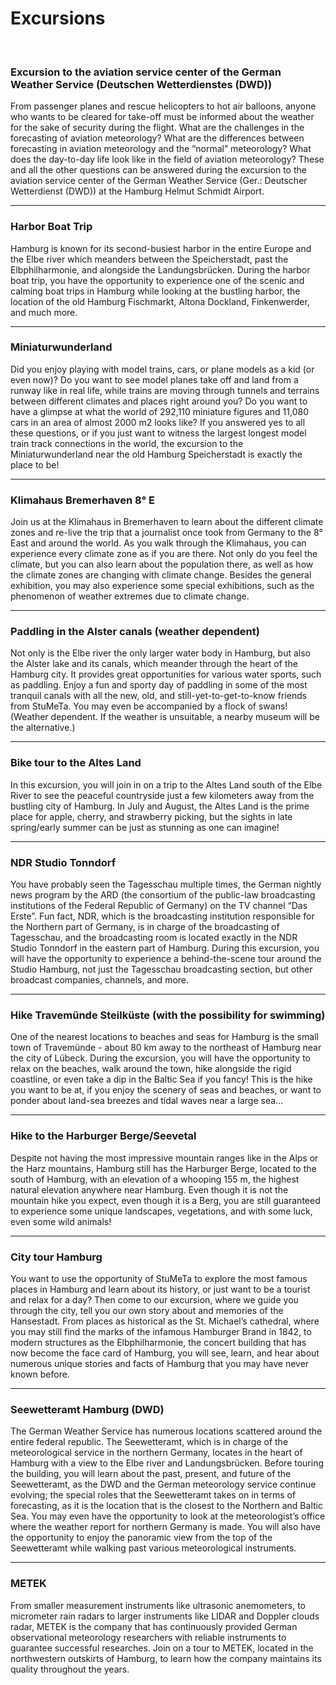 # Excursions

&nbsp;

### Excursion to the aviation service center of the German Weather Service (Deutschen Wetterdienstes (DWD))
From passenger planes and rescue helicopters to hot air balloons, anyone who wants to be cleared for take-off must be informed about the weather for the sake of security during the flight. What are the challenges in the forecasting of aviation meteorology? What are the differences between forecasting in aviation meteorology and the “normal” meteorology? What does the day-to-day life look like in the field of aviation meteorology? These and all the other questions can be answered during the excursion to the aviation service center of the German Weather Service (Ger.: Deutscher Wetterdienst (DWD)) at the Hamburg Helmut Schmidt Airport. 


---
### Harbor Boat Trip
Hamburg is known for its second-busiest harbor in the entire Europe and the Elbe river which meanders between the Speicherstadt, past the Elbphilharmonie, and alongside the Landungsbrücken. During the harbor boat trip, you have the opportunity to experience one of the scenic and calming boat trips in Hamburg while looking at the bustling harbor, the location of the old Hamburg Fischmarkt, Altona Dockland, Finkenwerder, and much more. 

---

### Miniaturwunderland

Did you enjoy playing with model trains, cars, or plane models as a kid (or even now)? Do you want to see model planes take off and land from a runway like in real life, while trains are moving through tunnels and terrains between different climates and places right around you? Do you want to have a glimpse at what the world of 292,110 miniature figures and 11,080 cars in an area of almost 2000 m2 looks like? If you answered yes to all these questions, or if you just want to witness the largest longest model train track connections in the world, the excursion to the Miniaturwunderland near the old Hamburg Speicherstadt is exactly the place to be! 


--- 
### Klimahaus Bremerhaven 8° E
Join us at the Klimahaus in Bremerhaven to learn about the different climate zones and re-live the trip that a journalist once took from Germany to the 8° East and around the world. As you walk through the Klimahaus, you can experience every climate zone as if you are there. Not only do you feel the climate, but you can also learn about the population there, as well as how the climate zones are changing with climate change. Besides the general exhibition, you may also experience some special exhibitions, such as the phenomenon of weather extremes due to climate change.

---
### Paddling in the Alster canals (weather dependent)
Not only is the Elbe river the only larger water body in Hamburg, but also the Alster lake and its canals, which meander through the heart of the Hamburg city. It provides great opportunities for various water sports, such as paddling. Enjoy a fun and sporty day of paddling in some of the most tranquil canals with all the new, old, and still-yet-to-get-to-know friends from StuMeTa. You may even be accompanied by a flock of swans! 
(Weather dependent. If the weather is unsuitable, a nearby museum will be the alternative.)

---
### Bike tour to the Altes Land
In this excursion, you will join in on a trip to the Altes Land south of the Elbe River to see the peaceful countryside just a few kilometers away from the bustling city of Hamburg. In July and August, the Altes Land is the prime place for apple, cherry, and strawberry picking, but the sights in late spring/early summer can be just as stunning as one can imagine!

---
### NDR Studio Tonndorf
You have probably seen the Tagesschau multiple times, the German nightly news program by the ARD (the consortium of the public-law broadcasting institutions of the Federal Republic of Germany) on the TV channel “Das Erste”. Fun fact, NDR, which is the broadcasting institution responsible for the Northern part of Germany, is in charge of the broadcasting of Tagesschau, and the broadcasting room is located exactly in the NDR Studio Tonndorf in the eastern part of Hamburg. During this excursion, you will have the opportunity to experience a behind-the-scene tour around the Studio Hamburg, not just the Tagesschau broadcasting section, but other broadcast companies, channels, and more.


---
### Hike Travemünde Steilküste (with the possibility for swimming)
One of the nearest locations to beaches and seas for Hamburg is the small town of Travemünde - about 80 km away to the northeast of Hamburg near the city of Lübeck. During the excursion, you will have the opportunity to relax on the beaches, walk around the town, hike alongside the rigid coastline, or even take a dip in the Baltic Sea if you fancy! This is the hike you want to be at, if you enjoy the scenery of seas and beaches, or want to ponder about land-sea breezes and tidal waves near a large sea... 

---
### Hike to the Harburger Berge/Seevetal 
Despite not having the most impressive mountain ranges like in the Alps or the Harz mountains, Hamburg still has the Harburger Berge, located to the south of Hamburg, with an elevation of a whooping 155 m, the highest natural elevation anywhere near Hamburg. Even though it is not the mountain hike you expect, even though it is a Berg, you are still guaranteed to experience some unique landscapes, vegetations, and with some luck, even some wild animals!

---
### City tour Hamburg 
You want to use the opportunity of StuMeTa to explore the most famous places in Hamburg and learn about its history, or just want to be a tourist and relax for a day? Then come to our excursion, where we guide you through the city, tell you our own story about and memories of the Hansestadt. From places as historical as the St. Michael’s cathedral, where you may still find the marks of the infamous Hamburger Brand in 1842, to modern structures as the Elbphilharmonie, the concert building that has now become the face card of Hamburg, you will see, learn, and hear about numerous unique stories and facts of Hamburg that you may have never known before.

---
### Seewetteramt Hamburg (DWD)
The German Weather Service has numerous locations scattered around the entire federal republic. The Seewetteramt, which is in charge of the meteorological service in the northern Germany, locates in the heart of Hamburg with a view to the Elbe river and Landungsbrücken. Before touring the building, you will learn about the past, present, and future of the Seewetteramt, as the DWD and the German meteorology service continue evolving; the special roles that the Seewetteramt takes on in terms of forecasting, as it is the location that is the closest to the Northern and Baltic Sea. You may even have the opportunity to look at the meteorologist’s office where the weather report for northern Germany is made. You will also have the opportunity to enjoy the panoramic view from the top of the Seewetteramt while walking past various meteorological instruments. 

---
### METEK
From smaller measurement instruments like ultrasonic anemometers, to micrometer rain radars to larger instruments like LIDAR and Doppler clouds radar, METEK is the company that has continuously provided German observational meteorology researchers with reliable instruments to guarantee successful researches. Join on a tour to METEK, located in the northwestern outskirts of Hamburg, to learn how the company maintains its quality throughout the years. 








